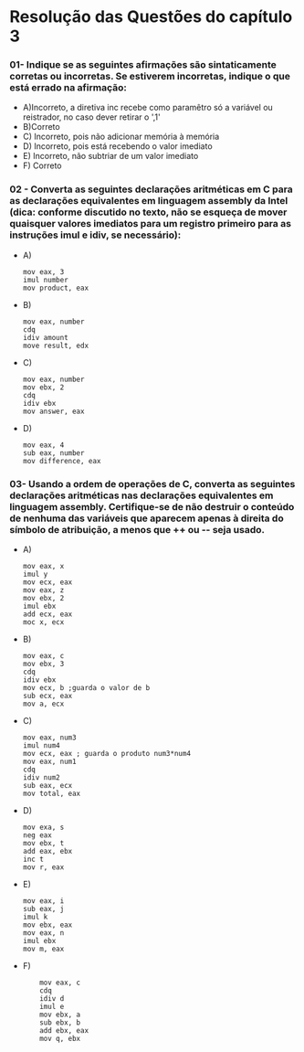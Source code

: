 # Resolução das Questões do capítulo 3

### 01- Indique se as seguintes afirmações são sintaticamente corretas ou incorretas. Se estiverem incorretas, indique o que está errado na afirmação:
- A)Incorreto, a diretiva inc recebe como paramêtro só a variável ou reistrador, no caso dever retirar o ',1'
- B)Correto
- C) Incorreto, pois não adicionar memória à memória
- D) Incorreto, pois está recebendo o valor imediato
- E) Incorreto, não subtriar de um valor imediato
- F) Correto

### 02 - Converta as seguintes declarações aritméticas em C para as declarações equivalentes em linguagem assembly da Intel (dica: conforme discutido no texto, não se esqueça de mover quaisquer valores imediatos para um registro primeiro para as instruções imul e idiv, se necessário):
- A) 
    ```assembly
    mov eax, 3
    imul number
    mov product, eax
    ```
- B)
    ```assembly
    mov eax, number
    cdq
    idiv amount
    move result, edx
    ```
- C)
    ```assembly
    mov eax, number
    mov ebx, 2
    cdq
    idiv ebx
    mov answer, eax
    ```
- D)
    ```assembly
    mov eax, 4
    sub eax, number
    mov difference, eax
    ```

### 03- Usando a ordem de operações de C, converta as seguintes declarações aritméticas nas declarações equivalentes em linguagem assembly. Certifique-se de não destruir o conteúdo de nenhuma das variáveis que aparecem apenas à direita do símbolo de atribuição, a menos que ++ ou -- seja usado.
- A) 
    ```assembly
    mov eax, x
    imul y
    mov ecx, eax
    mov eax, z
    mov ebx, 2
    imul ebx
    add ecx, eax
    moc x, ecx
    ```
- B)
    ```assembly
    mov eax, c
    mov ebx, 3
    cdq
    idiv ebx
    mov ecx, b ;guarda o valor de b
    sub ecx, eax
    mov a, ecx
    ```
- C) 
    ```assembly
    mov eax, num3
    imul num4
    mov ecx, eax ; guarda o produto num3*num4
    mov eax, num1
    cdq
    idiv num2
    sub eax, ecx
    mov total, eax
    ```
- D) 
    ```assembly
    mov exa, s
    neg eax
    mov ebx, t
    add eax, ebx
    inc t
    mov r, eax
    ```

- E)
    ```assembly
    mov eax, i
    sub eax, j
    imul k
    mov ebx, eax
    mov eax, n
    imul ebx
    mov m, eax
    ```
- F)
    ```assembly
        mov eax, c
        cdq
        idiv d
        imul e
        mov ebx, a
        sub ebx, b
        add ebx, eax
        mov q, ebx
    ```